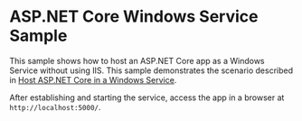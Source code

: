 # ASP.NET Core Windows Service Sample

This sample shows how to host an ASP.NET Core app as a Windows Service without using IIS. This sample demonstrates the scenario described in [Host ASP.NET Core in a Windows Service](https://docs.microsoft.com/aspnet/core/host-and-deploy/windows-service).

After establishing and starting the service, access the app in a browser at `http://localhost:5000/`.
